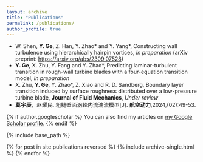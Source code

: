 ```yaml
---
layout: archive
title: "Publications"
permalink: /publications/
author_profile: true
---
```


- W. Shen, **Y. Ge**, Z. Han, Y. Zhao\* and Y. Yang\*, Constructing wall turbulence using hierarchically hairpin vortices, *In preparation* (arXiv preprint: <a href="https://arxiv.org/abs/2504.06761" target="_blank">https://arxiv.org/abs/2309.07528</a>)
- **Y. Ge**, X. Zhu, Y. Fang and Y. Zhao\*, Predicting laminar-turbulent transition in rough-wall turbine blades with a four-equation transition model, *In preparation*
- X. Zhu, **Y. Ge**, Y. Zhao\*, Z. Xiao and R. D. Sandberg, Boundary layer transition induced by surface roughness distributed over a low-pressure turbine blade, **Journal of Fluid Mechanics**, *Under review*
- **葛宇辰**，赵耀民. 粗糙壁面涡轮内流湍流模型[J]. **航空动力**,2024,(02):49-53.



<!-- <div class="pub-entry">
  <img src="{{ '/images/mstile-144x144.png' | relative_url }}" alt="Rough turbine model" class="pub-img">

  <div class="pub-info">
    <h2>葛宇辰，赵耀民. 粗糙壁面涡轮内流湍流模型[J]. 航空动力, 2024, (02):49-53</h2>
    <p>
      <a href="{{ page.paperurl }}" class="btn btn-primary">📄 下载论文</a>
    </p>
  </div>
</div> -->

{% if author.googlescholar %}
  You can also find my articles on <u><a href="{{author.googlescholar}}">my Google Scholar profile</a>.</u>
{% endif %}

{% include base_path %}

{% for post in site.publications reversed %}
  {% include archive-single.html %}
{% endfor %}
